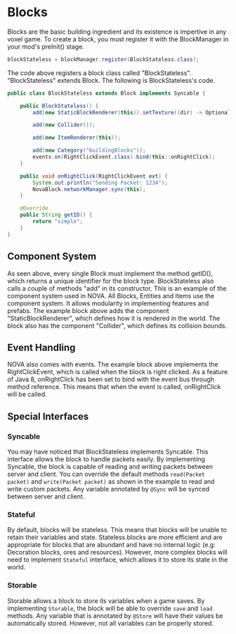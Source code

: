 # Blocks
Blocks are the basic building ingredient and its existence is impertive in any voxel game. To create a block, you must register it with the BlockManager in your mod's preInit() stage.

```java
blockStateless = blockManager.register(BlockStateless.class);
```

The code above registers a block class called "BlockStateless". "BlockStateless" extends Block. The following is BlockStateless's code.

```java
public class BlockStateless extends Block implements Syncable {

	public BlockStateless() {
		add(new StaticBlockRenderer(this)).setTexture((dir) -> Optional.of(NovaBlock.steelTexture));

		add(new Collider());

		add(new ItemRenderer(this));

		add(new Category("buildingBlocks"));
		events.on(RightClickEvent.class).bind(this::onRightClick);
	}

	public void onRightClick(RightClickEvent evt) {
		System.out.println("Sending Packet: 1234");
		NovaBlock.networkManager.sync(this);
	}

	@Override
	public String getID() {
		return "simple";
	}
}
```

## Component System
As seen above, every single Block must implement the method getID(), which returns a unique identifier for the block type. BlockStateless also calls a couple of methods "add" in its constructor. This is an example of the component system used in NOVA. All Blocks, Entities and Items use the component system. It allows modularity in implementing features and prefabs. The example block above adds the component "StaticBlockRenderer", which defines how it is rendered in the world. The block also has the component "Collider", which defines its collision bounds.

## Event Handling
NOVA also comes with events. The example block above implements the RightClickEvent, which is called when the block is right clicked. As a feature of Java 8, onRightClick has been set to bind with the event bus through method reference. This means that when the event is called, onRightClick will be called.

## Special Interfaces
### Syncable
You may have noticed that BlockStateless implements Syncable. This interface allows the block to handle packets easily. By implementing Syncable, the block is capable of reading and writing packets between server and client. You can override the default methods `read(Packet packet)` and `write(Packet packet)` as shown in the example to read and write custom packets. Any variable annotated by `@Sync` will be synced between server and client. 

### Stateful
By default, blocks will be stateless. This means that blocks will be unable to retain their variables and state. Stateless blocks are more efficient and are appropriate for blocks that are abundant and have no internal logic (e.g: Decoration blocks, ores and resources). However, more complex blocks will need to implement `Stateful` interface, which allows it to store its state in the world.

### Storable
Storable allows a block to store its variables when a game saves. By implementing `Storable`, the block will be able to override `save` and `load` methods. Any variable that is annotated by `@Store` will have their values be automatically stored. However, not all variables can be properly stored.
